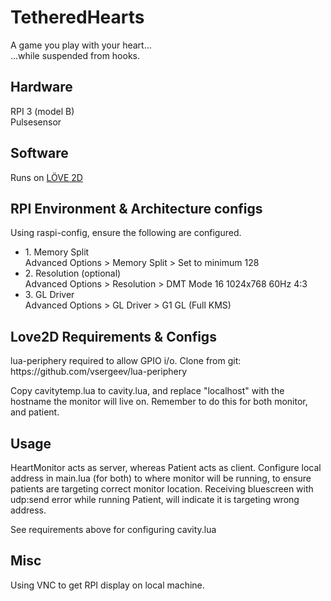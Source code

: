 # TetheredHearts
<p>A game you play with your heart... <br/>
...while suspended from hooks.</p>


<h2>Hardware</h2>
<p>RPI 3 (model B)<br/>
Pulsesensor</p>


<h2>Software </h2>

<p>Runs on <a href="https://love2d.org/">LÖVE 2D</a></p>


<h2>RPI Environment & Architecture configs</h2>

<p>Using raspi-config, ensure the following are configured.<br />
<ul>
<li>
1. Memory Split<br/>
Advanced Options > Memory Split > Set to minimum 128
</li>

<li>
2. Resolution (optional)<br/>
Advanced Options > Resolution > DMT Mode 16 1024x768 60Hz 4:3
</li>

<li>
3. GL Driver <br/>
Advanced Options > GL Driver > G1 GL (Full KMS)
</li>
</ul>
</p>

<h2>Love2D Requirements & Configs</h2>

<p>lua-periphery required to allow GPIO i/o. Clone from git:<br/>
https://github.com/vsergeev/lua-periphery</p>

<p>Copy cavitytemp.lua to cavity.lua, and replace "localhost" with the hostname the monitor will live on.
Remember to do this for both monitor, and patient.</p>


<h2>Usage</h2>

<p>HeartMonitor acts as server, whereas Patient acts as client. Configure local address in main.lua (for both) to where monitor will be running, to ensure patients are targeting correct monitor location. Receiving bluescreen with udp:send error while running Patient, will indicate it is targeting wrong address.</p>
<p>See requirements above for configuring cavity.lua</p>


<h2>Misc</h2>

<p>Using VNC to get RPI display on local machine. </p>
